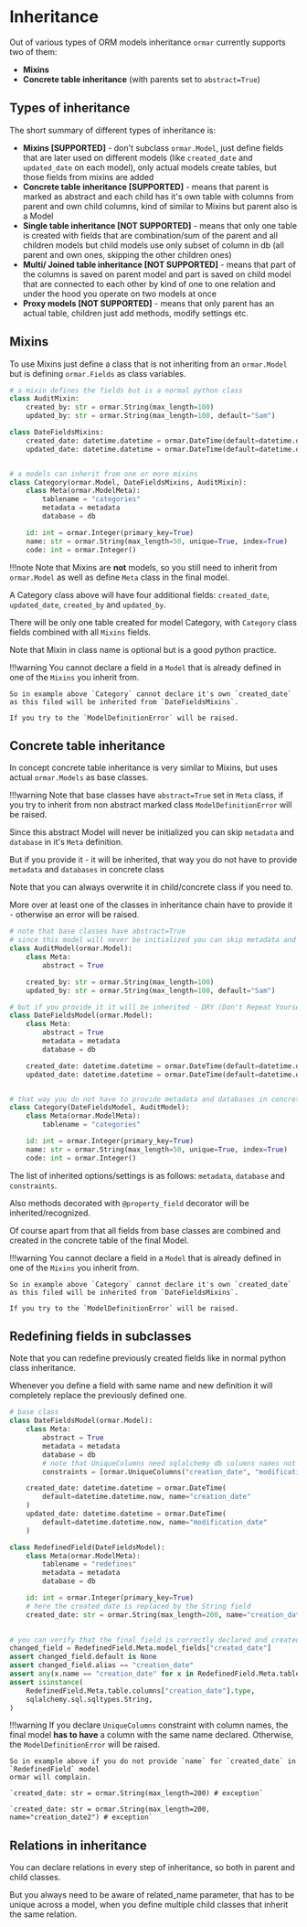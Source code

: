# Inheritance

Out of various types of ORM models inheritance `ormar` currently supports two of them:

* **Mixins**
* **Concrete table inheritance** (with parents set to `abstract=True`)

## Types of inheritance

The short summary of different types of inheritance is:

* **Mixins [SUPPORTED]** - don't subclass `ormar.Model`, just define fields that are later used on different models (like `created_date` and `updated_date` on each model), only actual models create tables, but those fields from mixins are added
* **Concrete table inheritance [SUPPORTED]** - means that parent is marked as abstract and each child has it's own table with columns from parent and own child columns, kind of similar to Mixins but parent also is a Model
* **Single table inheritance [NOT SUPPORTED]** - means that only one table is created with fields that are combination/sum of the parent and all children models but child models use only subset of column in db (all parent and own ones, skipping the other children ones)
* **Multi/ Joined table inheritance [NOT SUPPORTED]** - means that part of the columns is saved on parent model and part is saved on child model that are connected to each other by kind of one to one relation and under the hood you operate on two models at once
* **Proxy models [NOT SUPPORTED]** - means that only parent has an actual table, children just add methods, modify settings etc.

## Mixins

To use Mixins just define a class that is not inheriting from an `ormar.Model` but is defining `ormar.Fields` as class variables.

```python
# a mixin defines the fields but is a normal python class 
class AuditMixin:
    created_by: str = ormar.String(max_length=100)
    updated_by: str = ormar.String(max_length=100, default="Sam")

class DateFieldsMixins:
    created_date: datetime.datetime = ormar.DateTime(default=datetime.datetime.now)
    updated_date: datetime.datetime = ormar.DateTime(default=datetime.datetime.now)


# a models can inherit from one or more mixins
class Category(ormar.Model, DateFieldsMixins, AuditMixin):
    class Meta(ormar.ModelMeta):
        tablename = "categories"
        metadata = metadata
        database = db

    id: int = ormar.Integer(primary_key=True)
    name: str = ormar.String(max_length=50, unique=True, index=True)
    code: int = ormar.Integer()
```

!!!note
    Note that Mixins are **not** models, so you still need to inherit from `ormar.Model` as well as define `Meta` class in the final model.

A Category class above will have four additional fields: `created_date`, `updated_date`, `created_by` and `updated_by`.

There will be only one table created for model Category, with `Category` class fields combined with all `Mixins` fields.

Note that Mixin in class name is optional but is a good python practice.

!!!warning
    You cannot declare a field in a `Model` that is already defined in one of the `Mixins` you inherit from.
    
    So in example above `Category` cannot declare it's own `created_date` as this filed will be inherited from `DateFieldsMixins`.
    
    If you try to the `ModelDefinitionError` will be raised.

## Concrete table inheritance

In concept concrete table inheritance is very similar to Mixins, but uses actual `ormar.Models` as base classes.

!!!warning
    Note that base classes have `abstract=True` set in `Meta` class, if you try to inherit from non abstract marked class `ModelDefinitionError` will be raised.

Since this abstract Model will never be initialized you can skip `metadata` and `database` in it's `Meta` definition.

But if you provide it - it will be inherited, that way you do not have to provide `metadata` and `databases` in concrete class

Note that you can always overwrite it in child/concrete class if you need to. 

More over at least one of the classes in inheritance chain have to provide it - otherwise an error will be raised.

```python
# note that base classes have abstract=True
# since this model will never be initialized you can skip metadata and database
class AuditModel(ormar.Model):
    class Meta:
        abstract = True

    created_by: str = ormar.String(max_length=100)
    updated_by: str = ormar.String(max_length=100, default="Sam")

# but if you provide it it will be inherited - DRY (Don't Repeat Yourself) in action
class DateFieldsModel(ormar.Model):
    class Meta:
        abstract = True
        metadata = metadata
        database = db

    created_date: datetime.datetime = ormar.DateTime(default=datetime.datetime.now)
    updated_date: datetime.datetime = ormar.DateTime(default=datetime.datetime.now)


# that way you do not have to provide metadata and databases in concrete class
class Category(DateFieldsModel, AuditModel):
    class Meta(ormar.ModelMeta):
        tablename = "categories"

    id: int = ormar.Integer(primary_key=True)
    name: str = ormar.String(max_length=50, unique=True, index=True)
    code: int = ormar.Integer()

```

The list of inherited options/settings is as follows: `metadata`, `database` and `constraints`. 

Also methods decorated with `@property_field` decorator will be inherited/recognized.

Of course apart from that all fields from base classes are combined and created in the concrete table of the final Model.

!!!warning
    You cannot declare a field in a `Model` that is already defined in one of the `Mixins` you inherit from.
    
    So in example above `Category` cannot declare it's own `created_date` as this filed will be inherited from `DateFieldsMixins`.
    
    If you try to the `ModelDefinitionError` will be raised.

## Redefining fields in subclasses

Note that you can redefine previously created fields like in normal python class inheritance.

Whenever you define a field with same name and new definition it will completely replace the previously defined one.

```python
# base class
class DateFieldsModel(ormar.Model):
    class Meta:
        abstract = True
        metadata = metadata
        database = db
        # note that UniqueColumns need sqlalchemy db columns names not the ormar one
        constraints = [ormar.UniqueColumns("creation_date", "modification_date")]

    created_date: datetime.datetime = ormar.DateTime(
        default=datetime.datetime.now, name="creation_date"
    )
    updated_date: datetime.datetime = ormar.DateTime(
        default=datetime.datetime.now, name="modification_date"
    )

class RedefinedField(DateFieldsModel):
    class Meta(ormar.ModelMeta):
        tablename = "redefines"
        metadata = metadata
        database = db

    id: int = ormar.Integer(primary_key=True)
    # here the created_date is replaced by the String field
    created_date: str = ormar.String(max_length=200, name="creation_date")

    
# you can verify that the final field is correctly declared and created
changed_field = RedefinedField.Meta.model_fields["created_date"]
assert changed_field.default is None
assert changed_field.alias == "creation_date"
assert any(x.name == "creation_date" for x in RedefinedField.Meta.table.columns)
assert isinstance(
    RedefinedField.Meta.table.columns["creation_date"].type,
    sqlalchemy.sql.sqltypes.String,
)
```

!!!warning
    If you declare `UniqueColumns` constraint with column names, the final model **has to have**
    a column with the same name declared. Otherwise, the `ModelDefinitionError` will be raised.
    
    So in example above if you do not provide `name` for `created_date` in `RedefinedField` model
    ormar will complain.
    
    `created_date: str = ormar.String(max_length=200) # exception`
    
    `created_date: str = ormar.String(max_length=200, name="creation_date2") # exception`


## Relations in inheritance

You can declare relations in every step of inheritance, so both in parent and child classes.

But you always need to be aware of related_name parameter, that has to be unique across a model, 
when you define multiple child classes that inherit the same relation.


